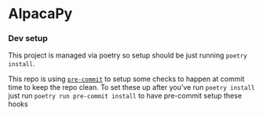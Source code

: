 # AlpacaPy


### Dev setup

This project is managed via poetry so setup should be just running `poetry install`.

This repo is using [`pre-commit`](https://pre-commit.com/) to setup some checks to happen at commit time
to keep the repo clean. To set these up after you've run `poetry install` just run `poetry run pre-commit
install` to have pre-commit setup these hooks
